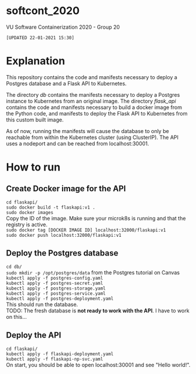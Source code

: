 # softcont_2020
VU Software Containerization 2020 - Group 20

`[UPDATED 22-01-2021 15:30]`

# Explanation

This repository contains the code and manifests necessary to deploy a Postgres database and a Flask API to Kubernetes.

The directory *db* contains the manifests necessary to deploy a Postgres instance to Kubernetes from an original image.
The directory *flask_api* contains the code and manifests necessary to build a docker image from the Python code, and manifests to deploy the Flask API to Kubernetes from this custom built image.

As of now, running the manifests will cause the database to only be reachable from within the Kubernetes cluster (using ClusterIP). The API uses a nodeport and can be reached from localhost:30001.

# How to run

## Create Docker image for the API
`cd flaskapi/`  
`sudo docker build -t flaskapi:v1 .`  
`sudo docker images`  
Copy the ID of the image. Make sure your microk8s is running and that the registry is active.  
`sudo docker tag [DOCKER IMAGE ID] localhost:32000/flaskapi:v1`  
`sudo docker push localhost:32000/flaskapi:v1`  

## Deploy the Postgres database
`cd db/`  
`sudo mkdir -p /opt/postgres/data` from the Postgres tutorial on Canvas  
`kubectl apply -f postgres-config.yaml`  
`kubectl apply -f postgres-secret.yaml`  
`kubectl apply -f postgres-storage.yaml`  
`kubectl apply -f postgres-service.yaml`  
`kubectl apply -f postgres-deployment.yaml`  
This should run the database.  
TODO: The fresh database is **not ready to work with the API**. I have to work on this...  

## Deploy the API
`cd flaskapi/`  
`kubectl apply -f flaskapi-deployment.yaml`  
`kubectl apply -f flaskapi-np-svc.yaml`  
On start, you should be able to open localhost:30001 and see "Hello world!".
